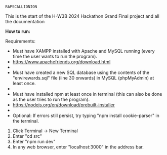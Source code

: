     RAPSCALLIONION
This is the start of the H-W3B 2024 Hackathon Grand Final project and all the documentation


**How to run:**

Requirements:

* Must have XAMPP installed with Apache and MySQL running (every time the user wants to run the program).
* https://www.apachefriends.org/download.html
* 
* Must have created a new SQL database using the contents of the "envirewards.sql" file (line 30 onwards) in MySQL (phpMyAdmin) at least once.
* 
* Must have installed npm at least once in terminal (this can also be done as the user tries to run the program).
* https://nodejs.org/en/download/prebuilt-installer
* 
* Optional: If errors still persist, try typing "npm install cookie-parser" in the terminal.

1. Click Terminal -> New Terminal
2. Enter "cd src"
3. Enter "npm run dev"
4. In any web browser, enter "localhost:3000" in the address bar.
